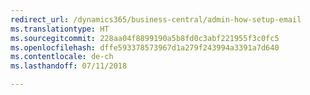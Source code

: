 ```yaml
---
redirect_url: /dynamics365/business-central/admin-how-setup-email
ms.translationtype: HT
ms.sourcegitcommit: 228aa04f8899190a5b8fd0c3abf221955f3c0fc5
ms.openlocfilehash: dffe593378573967d1a279f243994a3391a7d640
ms.contentlocale: de-ch
ms.lasthandoff: 07/11/2018

---
```


